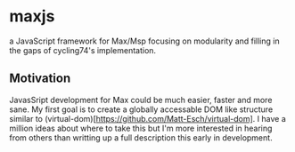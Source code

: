 # maxjs
a JavaScript framework for Max/Msp focusing on modularity and filling in the gaps of cycling74's implementation.  

## Motivation

JavasSript development for Max could be much easier, faster and more sane.  My first goal is to create a globally accessable DOM like structure similar to (virtual-dom)[https://github.com/Matt-Esch/virtual-dom]. I have a million ideas about where to take this but I'm more interested in hearing from others than writting up a full description this early in development.  